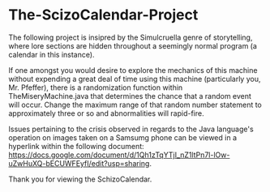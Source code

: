 # The-ScizoCalendar-Project

The following project is insipred by the Simulcruella genre of storytelling, where lore sections are hidden throughout a seemingly normal program (a
calendar in this instance). 

If one amongst you would desire to explore the mechanics of this machine without expending a great deal of time using this machine (particularly
you, Mr. Pfeffer), there is a randomization function within TheMiseryMachine.java that determines the chance that a random event will occur.
Change the maximum range of that random number statement to approximately three or so and abnormalities will rapid-fire. 

Issues pertaining to the crisis observed in regards to the Java language's operation on images taken on a Samsumg phone can be viewed in a hyperlink
within the following document: https://docs.google.com/document/d/1Qh1zTqYTjI_nZ1ltPn7l-lOw-uZwHuXQ-bECUWFEyfI/edit?usp=sharing.

Thank you for viewing the SchizoCalendar. 
